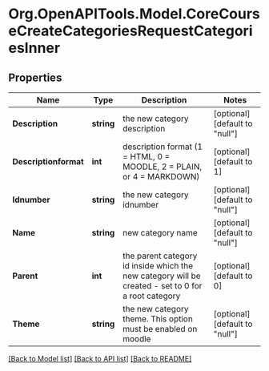 # Org.OpenAPITools.Model.CoreCourseCreateCategoriesRequestCategoriesInner

## Properties

Name | Type | Description | Notes
------------ | ------------- | ------------- | -------------
**Description** | **string** | the new category description | [optional] [default to "null"]
**Descriptionformat** | **int** | description format (1 &#x3D; HTML, 0 &#x3D; MOODLE, 2 &#x3D; PLAIN, or 4 &#x3D; MARKDOWN) | [optional] [default to 1]
**Idnumber** | **string** | the new category idnumber | [optional] [default to "null"]
**Name** | **string** | new category name | [optional] [default to "null"]
**Parent** | **int** | the parent category id inside which the new category will be created                                          - set to 0 for a root category | [optional] [default to 0]
**Theme** | **string** | the new category theme. This option must be enabled on moodle | [optional] [default to "null"]

[[Back to Model list]](../README.md#documentation-for-models) [[Back to API list]](../README.md#documentation-for-api-endpoints) [[Back to README]](../README.md)


